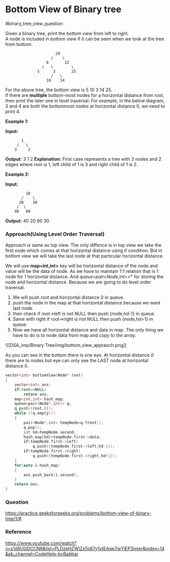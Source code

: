 # Bottom View of Binary tree
#binary_tree_view_question 


Given a binary tree, print the bottom view from left to right.  
A node is included in bottom view if it can be seen when we look at the tree from bottom.
```
 					  20  
                    /    \  
                  8       22  
                /   \        \  
              5      3       25  
                    /   \        
                  10    14
```

For the above tree, the bottom view is 5 10 3 14 25.  
If there are **multiple** bottom-most nodes for a horizontal distance from root, then print the later one in level traversal. For example, in the below diagram, 3 and 4 are both the bottommost nodes at horizontal distance 0, we need to print 4.

**Example 1:**

**Input:**      
```
	   1
     /   \
    3     2
```
**Output:** 3 1 2 **Explanation:**
First case represents a tree with 3 nodes
and 2 edges where root is 1, left child of
1 is 3 and right child of 1 is 2.

**Example 2:**

**Input:**         
```
		 10
       /    \
      20    30
     /  \
    40   60
```
**Output:** 40 20 60 30

### Approach(Using Level Order Traversal)

Approach is same as top view. The only diffence is in top view we take the first node which comes at that horizontal distance using if condition. But in bottom view we will take the last node at that particular horizontal distance.

We will use **map<int,int>** key will be horizontal distance of the node and value will be the data of node. As we have to maintain 1:1 relation that is 1 node for 1 horizontal distance.
And **queue<pair<Node*,int>>** for storing the node and horizontal distance. Because we are going to do level order traversal.

1. We will push root and horizontal distance 0 in queue.
2. push the node in the map at that horizontal distance because we want last node.
3. then check if root->left is not NULL then push {node,hd-1} in queue.
4. Same with right if root->right is not NULL then push {node,hd+1} in queue.
5.  Now we have all horizontal distance and data in map. The only thing we have to do is to node data from map and copy to the array.

![[DSA_imp/Binary Tree/img/bottom_view_appraoch.png]]

As you can see in the bottom there is one eye. At horizontal distance *0* there are to nodes but eye can only see the LAST node at horizontal distance 0.

```C++
vector<int> bottomView(Node* root)
{
    vector<int> ans;
    if(root==NULL)
        return ans;
    map<int,int> hash_map;
    queue<pair<Node*,int>> q;
    q.push({root,0});
    while (!q.empty())
    {
        pair<Node*,int> tempNode=q.front();
        q.pop();
        int hd=tempNode.second;
        hash_map[hd]=tempNode.first->data;
        if(tempNode.first->left)
            q.push({tempNode.first->left,hd-1});
        if(tempNode.first->right)
            q.push({tempNode.first->right,hd+1});
    }
    for(auto i:hash_map)
    {
        ans.push_back(i.second);
    }
    return ans;
}
```


### Question
https://practice.geeksforgeeks.org/problems/bottom-view-of-binary-tree/1/#

### Reference
https://www.youtube.com/watch?v=s1d8UGDCCN8&list=PLDzeHZWIZsTo87y1ytEAqp7wYlEP3nner&index=14&ab_channel=CodeHelp-byBabbar